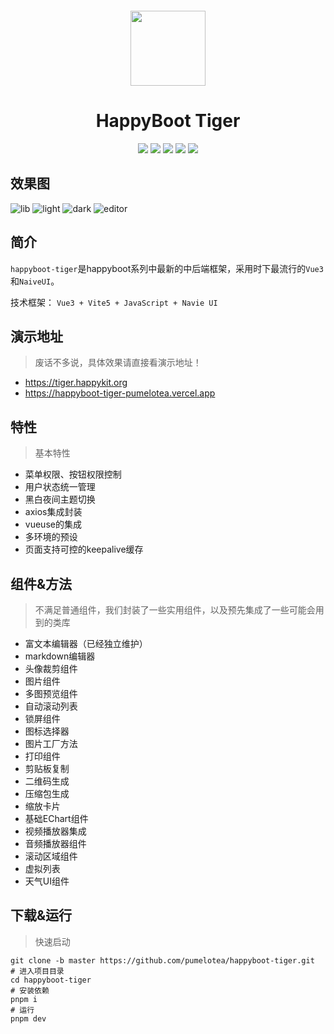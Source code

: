 <p align="center">
<img style="margin-top: 30px" src="https://raw.githubusercontent.com/pumelotea/happyboot-tiger/master/assets/logo.png" width="120"/>
</p>
<h1 align="center">
HappyBoot Tiger
</h1>
<p align="center">
<img src="https://img.shields.io/github/last-commit/pumelotea/happyboot-tiger?style=flat-square"/>
<img src="https://img.shields.io/github/stars/pumelotea/happyboot-tiger?style=flat-square"/>
<img src="https://img.shields.io/github/forks/pumelotea/happyboot-tiger?style=flat-square"/>
<img src="https://img.shields.io/github/issues/pumelotea/happyboot-tiger?style=flat-square"/>
<img src="https://img.shields.io/github/license/pumelotea/happyboot-tiger?style=flat-square"/>
</p>


## 效果图

![lib](https://raw.githubusercontent.com/pumelotea/happyboot-tiger/master/assets/lib.png)
![light](https://raw.githubusercontent.com/pumelotea/happyboot-tiger/master/assets/light.png)
![dark](https://raw.githubusercontent.com/pumelotea/happyboot-tiger/master/assets/dark.png)
![editor](https://raw.githubusercontent.com/pumelotea/happyboot-tiger/master/assets/editor.png)

## 简介
`happyboot-tiger`是happyboot系列中最新的中后端框架，采用时下最流行的`Vue3`和`NaiveUI`。

技术框架： `Vue3 + Vite5 + JavaScript + Navie UI`

## 演示地址
> 废话不多说，具体效果请直接看演示地址！   
- https://tiger.happykit.org
- https://happyboot-tiger-pumelotea.vercel.app
## 特性 
> 基本特性
- 菜单权限、按钮权限控制
- 用户状态统一管理
- 黑白夜间主题切换
- axios集成封装
- vueuse的集成
- 多环境的预设
- 页面支持可控的keepalive缓存

## 组件&方法
> 不满足普通组件，我们封装了一些实用组件，以及预先集成了一些可能会用到的类库
- 富文本编辑器（已经独立维护）
- markdown编辑器
- 头像裁剪组件
- 图片组件
- 多图预览组件
- 自动滚动列表
- 锁屏组件
- 图标选择器
- 图片工厂方法
- 打印组件
- 剪贴板复制
- 二维码生成
- 压缩包生成
- 缩放卡片
- 基础EChart组件
- 视频播放器集成
- 音频播放器组件
- 滚动区域组件
- 虚拟列表
- 天气UI组件


## 下载&运行
> 快速启动
```shell
git clone -b master https://github.com/pumelotea/happyboot-tiger.git
# 进入项目目录
cd happyboot-tiger
# 安装依赖
pnpm i
# 运行
pnpm dev 
```



